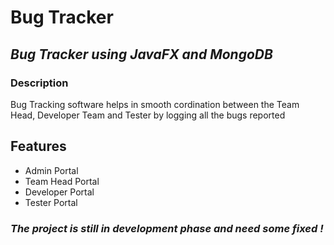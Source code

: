 # Bug Tracker
## _Bug Tracker using JavaFX and MongoDB_

### Description
Bug Tracking software helps in smooth cordination between the Team Head, Developer Team and Tester by logging all the bugs reported

## Features

- Admin Portal 
- Team Head Portal
- Developer Portal
- Tester Portal

### _The project is still in development phase and need some fixed !_